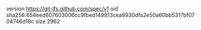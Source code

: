 version https://git-lfs.github.com/spec/v1
oid sha256:654eed607603006cc9fbed149913cea8930dfa2e50a60bb5317bf0704746d18c
size 2962
